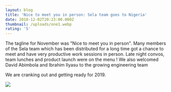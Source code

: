 ```yaml
---
layout: blog
title: 'Nice to meet you in person: Sela team goes to Nigeria'
date: 2018-12-02T20:23:00.000Z
thumbnail: /uploads/one1.webp
rating: '5'
---
```

The tagline for November was "Nice to meet you in person". Many members of the Sela team which has been distributed for a long time got a chance to meet and have very productive work sessions in person. Late night convos, team lunches and product launch were on the menu ! We also welcomed David Abimbola and Ibrahim Ilyasu to the growing engineering team 

We are cranking out and getting ready for 2019.

![](/uploads/96d2bc_adf7087356cb4781842fd9eea4dbf1ec_mv2_d_4032_1960_s_2.webp)
